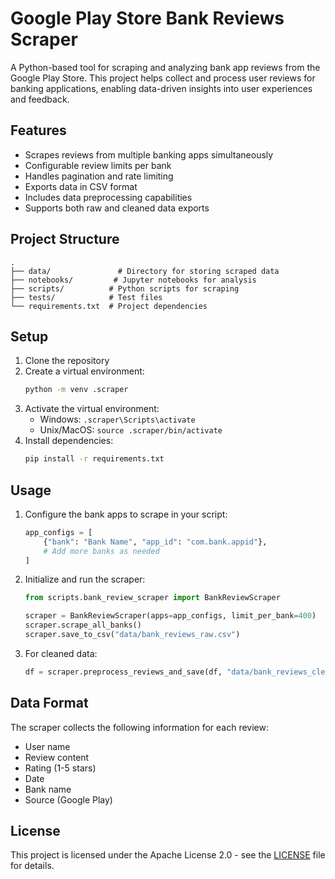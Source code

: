 # Google Play Store Bank Reviews Scraper

A Python-based tool for scraping and analyzing bank app reviews from the Google Play Store. This project helps collect and process user reviews for banking applications, enabling data-driven insights into user experiences and feedback.

## Features

- Scrapes reviews from multiple banking apps simultaneously
- Configurable review limits per bank
- Handles pagination and rate limiting
- Exports data in CSV format
- Includes data preprocessing capabilities
- Supports both raw and cleaned data exports

## Project Structure

```
.
├── data/               # Directory for storing scraped data
├── notebooks/         # Jupyter notebooks for analysis
├── scripts/          # Python scripts for scraping
├── tests/            # Test files
└── requirements.txt  # Project dependencies
```

## Setup

1. Clone the repository
2. Create a virtual environment:
   ```bash
   python -m venv .scraper
   ```
3. Activate the virtual environment:
   - Windows: `.scraper\Scripts\activate`
   - Unix/MacOS: `source .scraper/bin/activate`
4. Install dependencies:
   ```bash
   pip install -r requirements.txt
   ```

## Usage

1. Configure the bank apps to scrape in your script:
   ```python
   app_configs = [
       {"bank": "Bank Name", "app_id": "com.bank.appid"},
       # Add more banks as needed
   ]
   ```

2. Initialize and run the scraper:
   ```python
   from scripts.bank_review_scraper import BankReviewScraper
   
   scraper = BankReviewScraper(apps=app_configs, limit_per_bank=400)
   scraper.scrape_all_banks()
   scraper.save_to_csv("data/bank_reviews_raw.csv")
   ```

3. For cleaned data:
   ```python
   df = scraper.preprocess_reviews_and_save(df, "data/bank_reviews_clean.csv")
   ```

## Data Format

The scraper collects the following information for each review:
- User name
- Review content
- Rating (1-5 stars)
- Date
- Bank name
- Source (Google Play)

## License

This project is licensed under the Apache License 2.0 - see the [LICENSE](LICENSE) file for details.
